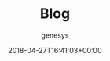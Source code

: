 ---
title: Blog
date: 2018-04-27T16:41:03+00:00
author: genesys
layout: blog
image: /images/adult-chair-computer-462367-700x450.jpg
---